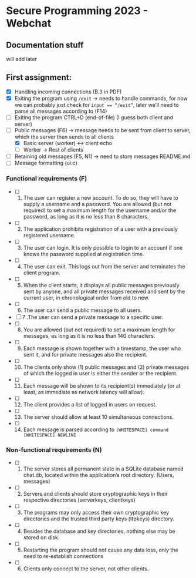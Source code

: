 # Secure Programming 2023 - Webchat

## Documentation stuff
will add later

## First assignment:
- [x] Handling incoming connections (B.3 in PDF)
- [x] Exiting the program using `/exit` → needs to handle commands, for now we can probably just check for `input == “/exit”`, later we’ll need to parse all messages according to (F14)
- [ ] Exiting the program CTRL+D (end-of-file) (I guess both client and server)
- [ ] Public messages (F6) → message needs to be sent from client to server, which the server then sends to all clients
    - [x] Basic server (worker) <-> client echo
    - [ ] Worker -> Rest of clients
- [ ] Retaining old messages (F5, N1) → need to store messages
README.md
- [ ] Message formatting (ui.c)

### Functional requirements (F)
- [ ] 1. The user can register a new account. To do so, they will have to supply a username and a password.
You are allowed (but not required) to set a maximum length for the username and/or the password, as long as it is no less than 8 characters.
- [ ] 2. The application prohibits registration of a user with a previously registered username.
- [ ] 3. The user can login. It is only possible to login to an account if one knows the password supplied at registration time.
- [ ] 4. The user can exit. This logs out from the server and terminates the client program.
- [ ] 5. When the client starts, it displays all public messages previously sent by anyone, and all private messages received and sent by the current user, in chronological order from old to new.
- [ ] 6. The user can send a public message to all users.
- [ ] 7 .The user can send a private message to a specific user.
- [ ] 8. You are allowed (but not required) to set a maximum length for messages, as long as it is no less than 140 characters.
- [ ] 9. Each message is shown together with a timestamp, the user who sent it, and for private messages also the recipient.
- [ ] 10. The clients only show (1) public messages and (2) private messages of which the logged in user is either the sender or the recipient.
- [ ] 11. Each message will be shown to its recipient(s) immediately (or at least, as immediate as network latency will allow).
- [ ] 12. The client provides a list of logged in users on request.
- [ ] 13. The server should allow at least 10 simultaneous connections.
- [ ] 14. Each message is parsed according to `[WHITESPACE] command [WHITESPACE] NEWLINE`

### Non-functional requirements (N)
- [ ] 1. The server stores all permanent state in a SQLite database named chat.db, located within the application’s root directory. (Users, messages)
- [ ] 2. Servers and clients should store cryptographic keys in their respective directories (serverkeys, clientkeys)
- [ ] 3. The programs may only access their own cryptographic key directories and the trusted third party keys (ttpkeys) directory.
- [ ] 4. Besides the database and key directories, nothing else may be stored on disk.
- [ ] 5. Restarting the program should not cause any data loss, only the need to re-establish connections
- [ ] 6. Clients only connect to the server, not other clients.
